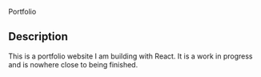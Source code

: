 Portfolio

## Description

This is a portfolio website I am building with React. It is a work in progress and is nowhere close to being finished. 
